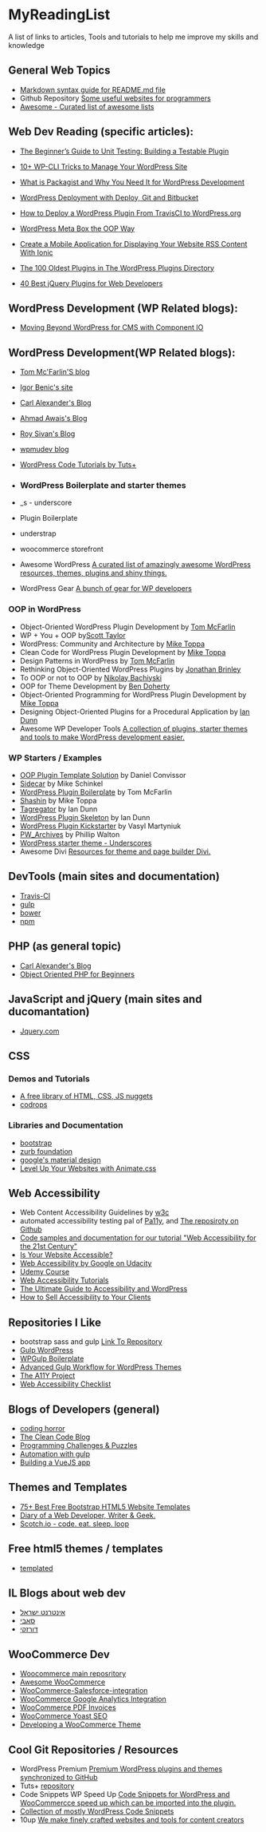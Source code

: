 # MyReadingList
A list of links to articles, Tools and tutorials to help me improve my skills and knowledge 
## General Web Topics
* [Markdown syntax guide for README.md file](https://confluence.atlassian.com/bitbucketserver/markdown-syntax-guide-776639995.html)
* Github Repository [Some useful websites for programmers](https://github.com/sdmg15/Best-websites-a-programmer-should-visit)
* [Awesome - Curated list of awesome lists](https://github.com/barbareshet/awesome)
## Web Dev Reading (specific articles):
* [The Beginner’s Guide to Unit Testing: Building a Testable Plugin](https://code.tutsplus.com/articles/the-beginners-guide-to-unit-testing-building-a-testable-plugin--wp-25741)
* [10+ WP-CLI Tricks to Manage Your WordPress Site](https://www.codeinwp.com/blog/wp-cli/)
* [What is Packagist and Why You Need It for WordPress Development](https://premium.wpmudev.org/blog/packagist-wordpress-development/)
* [WordPress Deployment with Deploy, Git and Bitbucket](https://www.ostraining.com/blog/wordpress/deploy-git-wordpress/)
* [How to Deploy a WordPress Plugin From TravisCI to WordPress.org](https://code.tutsplus.com/tutorials/how-to-deploy-wordpress-plugin-from-travisci-to-wordpressorg--cms-28831)
* [WordPress Meta Box the OOP Way](https://w3guy.com/wordpress-meta-box-oop/)

* [Create a Mobile Application for Displaying Your Website RSS Content With Ionic](https://code.tutsplus.com/tutorials/create-an-mobile-application-for-displaying-your-website-rss-content-with-ionic--cms-28838)
* [The 100 Oldest Plugins in The WordPress Plugins Directory](https://isabelcastillo.com/oldest-plugins)
* [40 Best jQuery Plugins for Web Developers](http://www.webdesigndev.com/best-jquery-plugins/)
## WordPress Development (WP Related blogs):

* [Moving Beyond WordPress for CMS with Component IO](https://scotch.io/tutorials/moving-beyond-wordpress-for-cms)

## WordPress Development(WP Related blogs):

* [Tom Mc'Farlin'S blog](https://tommcfarlin.com) 
* [Igor Benic's site](http://www.ibenic.com/)
* [Carl Alexander's Blog](https://carlalexander.ca/)
* [Ahmad Awais's Blog](https://ahmadawais.com/)
* [Roy Sivan's Blog](https://roysivan.com/)
* [wpmudev blog](https://premium.wpmudev.org/blog/)
* [WordPress Code Tutorials by Tuts+](https://code.tutsplus.com/categories/wordpress)

* ### WordPress Boilerplate and starter themes
* _s - underscore
* Plugin Boilerplate
* understrap
* woocommerce storefront
* Awesome WordPress [A curated list of amazingly awesome WordPress resources, themes, plugins and shiny things.](https://github.com/lukecav/awesome-wordpress)
* WordPress Gear [A bunch of gear for WP developers](https://github.com/lukecav/WordPress-Gear)
### OOP in WordPress
* Object-Oriented WordPress Plugin Development by [Tom McFarlin](http://tommcfarlin.com/object-oriented-wordpress-plugin/)
* WP + You + OOP by[Scott Taylor](http://scotty-t.com/2012/07/09/wp-you-oop/)
* WordPress: Community and Architecture by [Mike Toppa](http://www.toppa.com/2013/wordpress-community-and-architecture/)
* Clean Code for WordPress Plugin Development by [Mike Toppa](http://wordpress.tv/2011/11/14/mike-toppa-clean-code-for-wordpress-plugin-development/)
* Design Patterns in WordPress by [Tom McFarlin](http://wp.tutsplus.com/series/design-patterns-in-wordpress/)
* Rethinking Object-Oriented WordPress Plugins by [Jonathan Brinley](http://xplus3.net/2011/03/08/rethinking-object-oriented-wordpress-plugins/)
* To OOP or not to OOP by [Nikolay Bachiyski](http://wordpress.tv/2013/12/08/nikolay-bachiyski-to-oop-or-not-to-oop/)
* OOP for Theme Development by [Ben Doherty](http://wordpress.tv/2013/06/13/ben-doherty-oop-for-theme-development/)
* Object-Oriented Programming for WordPress Plugin Development by [Mike Toppa](http://www.slideshare.net/mtoppa/object-oriented-programming-for-wordpress-plugin-development)
* Designing Object-Oriented Plugins for a Procedural Application by [Ian Dunn](http://iandunn.name/designing-object-oriented-plugins-for-a-procedural-application/)
* Awesome WP Developer Tools [A collection of plugins, starter themes and tools to make WordPress development easier.](https://github.com/lukecav/awesome-wp-developer-tools)

### WP Starters / Examples
* [OOP Plugin Template Solution](https://github.com/convissor/oop-plugin-template-solution) by Daniel Convissor
* [Sidecar](https://github.com/newclarity/sidecar) by Mike Schinkel
* [WordPress Plugin Boilerplate](https://github.com/tommcfarlin/WordPress-Plugin-Boilerplate/) by Tom McFarlin
* [Shashin](http://wordpress.org/extend/plugins/shashin/) by Mike Toppa
* [Tagregator](http://wordpress.org/plugins/tagregator/) by Ian Dunn
* [WordPress Plugin Skeleton](https://github.com/iandunn/WordPress-Plugin-Skeleton) by Ian Dunn
* [WordPress Plugin Kickstarter](http://wordpress.org/extend/plugins/wordpress-plugin-kickstarter/) by Vasyl Martyniuk
* [PW_Archives](http://wordpress.org/extend/plugins/pw-archives/) by Phillip Walton
* [WordPress starter theme - Underscores](http://underscores.me/)
* Awesome Divi [Resources for theme and page builder Divi.](https://github.com/lukecav/awesome-divi)


## DevTools (main sites and documentation)
* [Travis-CI](https://travis-ci.org/)
* [gulp](https://gulpjs.com/)
* [bower](https://bower.io/)
* [npm](https://www.npmjs.com/)


## PHP (as general topic)
* [Carl Alexander's Blog](https://carlalexander.ca/)
* [Object Oriented PHP for Beginners](http://www.killerphp.com/tutorials/object-oriented-php/)


## JavaScript and jQuery (main sites and ducomantation)
* [Jquery.com](https://jquery.com/)

## CSS

### Demos and Tutorials
* [A free library of HTML, CSS, JS nuggets](https://codyhouse.co/)
* [codrops](https://tympanus.net/codrops/)

### Libraries and Documentation
* [bootstrap](http://getbootstrap.com/)
* [zurb foundation](http://foundation.zurb.com/)
* [google's material design](http://materializecss.com/)
* [Level Up Your Websites with Animate.css](https://scotch.io/tutorials/level-up-your-websites-with-animatecss)


## Web Accessibility
* Web Content Accessibility Guidelines by [w3c](https://github.com/w3c/wcag)
* automated accessibility testing pal of [Pa11y](http://pa11y.org/), and [The reposiroty on Github](https://github.com/pa11y/pa11y)
* [Code samples and documentation for our tutorial "Web Accessibility for the 21st Century"](https://github.com/rahaeli/accessibility)
* [Is Your Website Accessible?](https://premium.wpmudev.org/blog/website-accessibility-ada/?utm_source=WPMU+DEV+Blog&utm_campaign=1ceb1c7c0f-Weekly_blog_update_081017&utm_medium=email&utm_term=0_591b793ca5-1ceb1c7c0f-104423769)
* [Web Accessibility by Google on Udacity](https://www.udacity.com/course/web-accessibility--ud891)
* [Udemy Course](https://www.udemy.com/website-accessibility-course/)
* [Web Accessibility Tutorials](https://www.w3.org/WAI/tutorials/)
* [The Ultimate Guide to Accessibility and WordPress](https://premium.wpmudev.org/blog/making-wordpress-accessible/)
* [How to Sell Accessibility to Your Clients](https://premium.wpmudev.org/blog/selling-accessibility-clients/)

## Repositories I Like
*  bootstrap sass and gulp [Link To Repository](https://github.com/leadout/bootstrap-sass-gulp)
* [Gulp WordPress](https://github.com/ahmadawais/WPGulp)
* [WPGulp Boilerplate](https://github.com/ahmadawais/WPGulpTheme)
* [Advanced Gulp Workflow for WordPress Themes](https://ahmadawais.com/my-advanced-gulp-workflow-for-wordpress-themes/)
* [The A11Y Project](http://a11yproject.com/)
* [Web Accessibility Checklist](http://a11yproject.com/checklist.html)


## Blogs of Developers (general)
* [coding horror](https://blog.codinghorror.com/)
* [The Clean Code Blog](http://blog.cleancoder.com/)
* [Programming Challenges & Puzzles](https://www.nayuki.io/category/programming)
* [Automation with gulp](https://auth0.com/blog/automate-your-development-workflow-with-gulpjs/)
* [Building a VueJS app](https://auth0.com/blog/build-an-app-with-vuejs/)

## Themes and Templates
* [75+ Best Free Bootstrap HTML5 Website Templates](http://webdesigncover.com/best-free-bootstrap-html5-website-templates.html)
* [Diary of a Web Developer, Writer & Geek.](https://w3guy.com/)
* [Scotch.io - code. eat. sleep. loop](https://scotch.io/)


## Free html5 themes / templates
* [templated](https://templated.co/)

## IL Blogs about web dev
* [אינטרנט ישראל](https://internet-israel.com/)
* [סאבי](https://he.savvy.co.il/blog/)
* [דורזקי](https://www.dorzki.co.il/)

## WooCommerce Dev
* [Woocommerce main reposritory](https://github.com/woocommerce/woocommerce)
* [Awesome WooCommerce](https://github.com/lukecav/awesome-woocommerce/blob/master/README.md)
* [WooCommerce-Salesforce-integration](https://github.com/Neuralab/WooCommerce-Salesforce-integration)
* [WooCommerce Google Analytics Integration](https://github.com/woocommerce/woocommerce-google-analytics-integration)
* [WooCommerce PDF Invoices](https://github.com/baselbers/woocommerce-pdf-invoices)
* [WooCommerce Yoast SEO](https://github.com/Yoast/wpseo-woocommerce)
* [Developing a WooCommerce Theme](https://github.com/tutsplus/developing-a-woocommerce-theme)
## Cool Git Repositories / Resources
* WordPress Premium [Premium WordPress plugins and themes synchronized to GitHub](https://github.com/wp-premium)
* Tuts+ [repository](https://github.com/tutsplus)
* Code Snippets WP Speed Up [Code Snippets for WordPress and WooCommercce speed up which can be imported into the plugin.](https://github.com/lukecav/code-snippets-wp-speed-up)
* [Collection of mostly WordPress Code Snippets](https://github.com/senlin/Code-Snippets)
* 10up [We make finely crafted websites and tools for content creators](https://github.com/10up)
